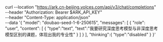 
curl --location "https://ark.cn-beijing.volces.com/api/v3/chat/completions" \
--header "Authorization: Bearer $ARK_API_KEY" \
--header "Content-Type: application/json" \
--data '{
 "model": "doubao-seed-1-6-250615",
     "messages": [
         {
             "role": "user",
             "content": [
                 {
                     "type":"text",
                     "text":"我要研究深度思考模型与非深度思考模型区别的课题，体现出我的专业性"
                 }
             ]
         }
     ],
     "thinking":{
         "type":"disabled"
     }
}'
